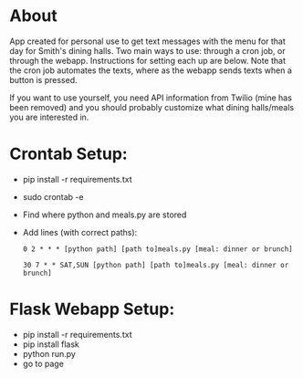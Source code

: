 # About

App created for personal use to get text messages with the menu for that day for Smith's dining halls.
Two main ways to use: through a cron job, or through the webapp. Instructions for setting each up are below.
Note that the cron job automates the texts, where as the webapp sends texts when a button is pressed.

If you want to use yourself, you need API information from Twilio (mine has been removed) and you should probably customize what dining halls/meals you are interested in.



# Crontab Setup:

* pip install -r requirements.txt
* sudo crontab -e
* Find where python and meals.py are stored
* Add lines (with correct paths):

      0 2 * * * [python path] [path to]meals.py [meal: dinner or brunch]

      30 7 * * SAT,SUN [python path] [path to]meals.py [meal: dinner or brunch]

# Flask Webapp Setup:

* pip install -r requirements.txt
* pip install flask
* python run.py
* go to page

